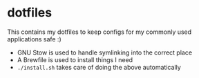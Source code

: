 # dotfiles

This contains my dotfiles to keep configs for my commonly used applications safe :)
- GNU Stow is used to handle symlinking into the correct place
- A Brewfile is used to install things I need
- `./install.sh` takes care of doing the above automatically
